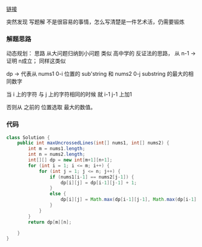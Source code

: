 [链接](https://leetcode-cn.com/problems/uncrossed-lines/solution/dp-dong-tai-gui-hua-wen-ti-by-user5713q-zugv/)

突然发现 写题解 不是很容易的事情，怎么写清楚是一件艺术活，仍需要锻炼

### 解题思路
动态规划： 思路 从大问题归纳到小问题
类似 高中学的 反证法的思路， 从 n-1 -> 证明 n成立；
同样这类似

dp -> 代表从 nums1 0-i 位置的 sub'string 和 nums2  0-j substring 的最大的相同数字

当 i 上的字符 与 j 上的字符相同的时候 就 i-1 j-1 上加1

否则从 之前的 位置选取 最大的数值。

### 代码

```java
class Solution {
    public int maxUncrossedLines(int[] nums1, int[] nums2) {
        int m = nums1.length;
        int n = nums2.length;
        int[][] dp = new int[m+1][n+1];
        for (int i = 1; i <= m; i++) {
            for (int j = 1; j <= n; j++) {
                if (nums1[i-1] == nums2[j-1]) {
                    dp[i][j] = dp[i-1][j-1] + 1;
                }
                else {
                    dp[i][j] = Math.max(dp[i-1][j-1], Math.max(dp[i-1][j], dp[i][j-1]));
                }
            }
        }
        return dp[m][n];

    }
}

```

